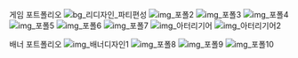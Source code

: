 
게임 포트폴리오
![bg_리디자인_파티편성](https://user-images.githubusercontent.com/57715672/210492428-1bc7169b-65c3-4164-8571-a6cca4d2ad2b.jpg)
![img_포폴2](https://user-images.githubusercontent.com/57715672/210492623-47392b17-b7c6-4dba-9aa4-bab5ce55aa64.png)
![img_포폴3](https://user-images.githubusercontent.com/57715672/210492639-e089a5ee-7eaf-48d4-9201-33cea1015518.png)
![img_포폴4](https://user-images.githubusercontent.com/57715672/210492645-4282a6be-a9e1-4c27-a7e8-0afaac2920b0.png)
![img_포폴5](https://user-images.githubusercontent.com/57715672/210492649-a873299b-cdf8-43e0-8cd0-e50dfbd3fc11.png)
![img_포폴6](https://user-images.githubusercontent.com/57715672/210492654-24122ba2-6e78-4f71-9d18-8ecf560e7d65.png)
![img_포폴7](https://user-images.githubusercontent.com/57715672/210492664-221b7f3f-1fa0-409c-b58b-7738c544e97e.png)
![img_아터리기어](https://user-images.githubusercontent.com/57715672/210492690-085f0701-4e78-4e81-9e7f-7c212c90ab1a.png)
![img_아터리기어2](https://user-images.githubusercontent.com/57715672/210492698-5347f263-a167-4df6-82ba-9485bd59281f.jpg)


배너 포트폴리오
![img_배너디자인1](https://user-images.githubusercontent.com/57715672/210493471-d865b246-07f6-4dfb-9a46-60d7be9d9d30.jpg)
![img_포폴8](https://user-images.githubusercontent.com/57715672/210492739-1402cff9-f39b-4fa3-b612-d06e4d9f95d2.png)
![img_포폴9](https://user-images.githubusercontent.com/57715672/210492746-12d7dcab-0634-45a6-92f3-111050fda998.png)
![img_포폴10](https://user-images.githubusercontent.com/57715672/210492753-36baa149-1dcf-4530-9801-9e1ea3936d17.png)
